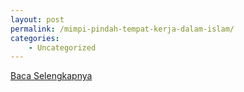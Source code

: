 ```yaml
---
layout: post
permalink: /mimpi-pindah-tempat-kerja-dalam-islam/
categories:
    - Uncategorized
---
```


[Baca Selengkapnya](/08)